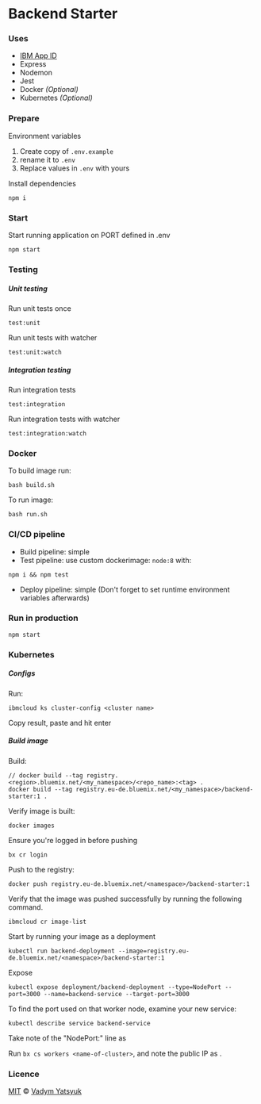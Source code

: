 Backend Starter
===

### Uses
* [IBM App ID](https://www.ibm.com/cloud/app-id)
* Express
* Nodemon
* Jest
* Docker *(Optional)*
* Kubernetes  *(Optional)*


### Prepare

Environment variables

1. Create copy of `.env.example`
1. rename it to `.env`
1. Replace values in `.env` with yours

Install dependencies

```
npm i
```

### Start

Start running application on PORT defined in .env

```
npm start
```

### Testing

##### Unit testing

Run unit tests once

```
test:unit
```

Run unit tests with watcher

```
test:unit:watch
```

##### Integration testing

Run integration tests

```
test:integration
```

Run integration tests with watcher
```
test:integration:watch
```

### Docker

To build image run:
```
bash build.sh
```
To run image:
```
bash run.sh
```

### CI/CD pipeline

* Build pipeline: simple
* Test pipeline: use custom dockerimage: `node:8` with:
```
npm i && npm test
```
* Deploy pipeline: simple (Don't forget to set runtime environment variables afterwards) 

### Run in production

```
npm start
```


### Kubernetes

##### Configs
Run:

```
ibmcloud ks cluster-config <cluster name>
```

Copy result, paste and hit enter


##### Build image

Build:
```
// docker build --tag registry.<region>.bluemix.net/<my_namespace>/<repo_name>:<tag> .
docker build --tag registry.eu-de.bluemix.net/<my_namespace>/backend-starter:1 .
```

Verify image is built:
```
docker images
```

Ensure you're logged in before pushing
```
bx cr login
```

Push to the registry:
```
docker push registry.eu-de.bluemix.net/<namespace>/backend-starter:1
```

Verify that the image was pushed successfully by running the following command.
```
ibmcloud cr image-list
```

Start by running your image as a deployment
```
kubectl run backend-deployment --image=registry.eu-de.bluemix.net/<namespace>/backend-starter:1
```

Expose
```
kubectl expose deployment/backend-deployment --type=NodePort --port=3000 --name=backend-service --target-port=3000
```

To find the port used on that worker node, examine your new service:
```
kubectl describe service backend-service
```
Take note of the "NodePort:" line as <nodeport>


Run `bx cs workers <name-of-cluster>`, and note the public IP as <public-IP>.

### Licence

[MIT](https://tldrlegal.com/license/mit-license) © [Vadym Yatsyuk](https://github.com/vadimdez)
